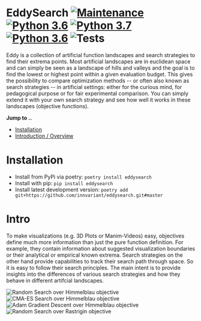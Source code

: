 # EddySearch  [![Maintenance](https://img.shields.io/badge/Maintained%3F-yes-green.svg)](https://GitHub.com/Naereen/StrapDown.js/graphs/commit-activity) [![Python 3.6](https://img.shields.io/badge/python-3.6-blue.svg)](https://www.python.org/downloads/release/python-360/) [![Python 3.7](https://img.shields.io/badge/python-3.7-blue.svg)](https://www.python.org/downloads/release/python-370/) [![Python 3.6](https://img.shields.io/badge/python-3.8-blue.svg)](https://www.python.org/downloads/release/python-380/) ![Tests](https://github.com/innvariant/eddysearch/workflows/Tests/badge.svg)
Eddy is a collection of artificial function landscapes and search strategies to find their extrema points.
Most artificial landscapes are in euclidean space and can simply be seen as a landscape of hills and valleys and the goal is to find the lowest or highest point within a given evaluation budget.
This gives the possibility to compare optimization methods -- or often also known as search strategies -- in artificial settings:
either for the curious mind, for pedagogical purpose or for fair experimental comparison.
You can simply extend it with your own search strategy and see how well it works in these landscapes (objective functions).

**Jump to ..**
- [Installation](#installation)
- [Introduction / Overview](#intro)

# Installation
- Install from PyPi via poetry: ``poetry install eddysearch``
- Install with pip: ``pip install eddysearch``
- Install latest development version: ``poetry add git+https://github.com/innvariant/eddysearch.git#master``

# Intro
To make visualizations (e.g. 3D Plots or Manim-Videos) easy, objectives define much more information than just the pure function definition.
For example, they contain information about suggested visualization boundaries or their analytical or empirical known extrema.
Search strategies on the other hand provide capabilities to track their search path through space.
So it is easy to follow their search principles.
The main intent is to provide insights into the differences of various search strategies and how they behave in different artifcial landscapes.

![Random Search over Himmelblau objective](res/himmelblau-random.png)
![CMA-ES Search over Himmelblau objective](res/himmelblau-cmaes.png)
![Adam Gradient Descent over Himmelblau objective](res/himmelblau-adam.png)
![Random Search over Rastrigin objective](res/rastrigin-random.png)
